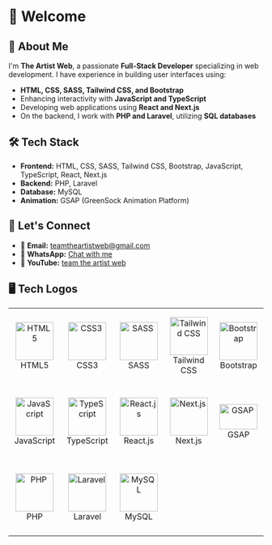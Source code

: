 # 👋 Welcome

## 🚀 About Me

I'm **The Artist Web**, a passionate **Full-Stack Developer** specializing in web development. I have experience in building user interfaces using:

- **HTML, CSS, SASS, Tailwind CSS, and Bootstrap**
- Enhancing interactivity with **JavaScript and TypeScript**
- Developing web applications using **React and Next.js**
- On the backend, I work with **PHP and Laravel**, utilizing **SQL databases**

## 🛠️ Tech Stack

- **Frontend:** HTML, CSS, SASS, Tailwind CSS, Bootstrap, JavaScript, TypeScript, React, Next.js
- **Backend:** PHP, Laravel
- **Database:** MySQL
- **Animation:** GSAP (GreenSock Animation Platform)

## 👯️ Let's Connect

- 📩 **Email:** [teamtheartistweb@gmail.com](mailto:teamtheartistweb@gmail.com)
- 📱 **WhatsApp:** [Chat with me](https://wa.me/message/YEX6SYAH54GFC1)
- 🎥 **YouTube:** [team the artist web](https://www.youtube.com/@teamtheartistweb)

## 🖥️ Tech Logos

<table align="center">
  <tr>
    <td align="center" height="150" width="150">
      <img src="https://github.com/the-artist-web/before-web-me/raw/main/public/image/html.png" alt="HTML5" width="75" height="75"/>
      <br>HTML5
    </td>
    <td align="center" height="150" width="150">
      <img src="https://github.com/the-artist-web/before-web-me/raw/main/public/image/css.png" alt="CSS3" width="75" height="75"/>
      <br>CSS3
    </td>
    <td align="center" height="150" width="150">
      <img src="https://github.com/the-artist-web/before-web-me/raw/main/public/image/sass.png" alt="SASS" width="75" height="75"/>
      <br>SASS
    </td>
    <td align="center" height="150" width="150">
      <img src="https://github.com/the-artist-web/before-web-me/raw/main/public/image/tailwindcss.png" alt="Tailwind CSS" width="75" height="75"/>
      <br>Tailwind CSS
    </td>
    <td align="center" height="150" width="150">
      <img src="https://github.com/the-artist-web/before-web-me/raw/main/public/image/bootstrap.png" alt="Bootstrap" width="75" height="75"/>
      <br>Bootstrap
    </td>
  </tr>
  
  <tr>
    <td align="center" height="150" width="150">
      <img src="https://github.com/the-artist-web/before-web-me/raw/main/public/image/javaScript.png" alt="JavaScript" width="75" height="75"/>
      <br>JavaScript
    </td>
    <td align="center" height="150" width="150">
      <img src="https://github.com/the-artist-web/before-web-me/raw/main/public/image/typeScript.png" alt="TypeScript" width="75" height="75"/>
      <br>TypeScript
    </td>
    <td align="center" height="150" width="150">
      <img src="https://github.com/the-artist-web/before-web-me/raw/main/public/image/react.png" alt="React.js" width="75" height="75"/>
      <br>React.js
    </td>
    <td align="center" height="150" width="150">
      <img src="https://github.com/the-artist-web/before-web-me/raw/main/public/image/next.png" alt="Next.js" width="75" height="75"/>
      <br>Next.js
    </td>
    <td align="center" height="150" width="150">
      <img src="https://static.wikia.nocookie.net/logopedia/images/a/a5/GSAP_2023.svg/revision/latest/scale-to-width-down/300?cb=20231024190052" alt="GSAP" width="75" height="50"/>
      <br>GSAP
    </td>
  </tr>
  
  <tr>
    <td align="center" height="150" width="150">
      <img src="https://github.com/the-artist-web/before-web-me/raw/main/public/image/php.png" alt="PHP" width="75" height="75"/>
      <br>PHP
    </td>
    <td align="center" height="150" width="150">
      <img src="https://github.com/the-artist-web/before-web-me/raw/main/public/image/laravel.png" alt="Laravel" width="75" height="75"/>
      <br>Laravel
    </td>
    <td align="center" height="150" width="150">
      <img src="https://github.com/the-artist-web/before-web-me/raw/main/public/image/mysql.png" alt="MySQL" width="75" height="75"/>
      <br>MySQL
    </td>
  </tr>
</table>
